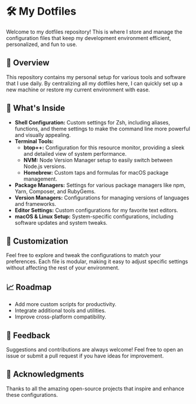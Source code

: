 # 🛠️ My Dotfiles

Welcome to my dotfiles repository! This is where I store and manage the configuration files that keep my development environment efficient, personalized, and fun to use.

## 🚀 Overview

This repository contains my personal setup for various tools and software that I use daily. By centralizing all my dotfiles here, I can quickly set up a new machine or restore my current environment with ease.

## 📂 What's Inside

- **Shell Configuration:** Custom settings for Zsh, including aliases, functions, and theme settings to make the command line more powerful and visually appealing.
- **Terminal Tools:**
  - **btop++:** Configuration for this resource monitor, providing a sleek and detailed view of system performance.
  - **NVM:** Node Version Manager setup to easily switch between Node.js versions.
  - **Homebrew:** Custom taps and formulas for macOS package management.
- **Package Managers:** Settings for various package managers like npm, Yarn, Composer, and RubyGems.
- **Version Managers:** Configurations for managing versions of languages and frameworks.
- **Editor Settings:** Custom configurations for my favorite text editors.
- **macOS & Linux Setup:** System-specific configurations, including software updates and system tweaks.

## 🔧 Customization

Feel free to explore and tweak the configurations to match your preferences. Each file is modular, making it easy to adjust specific settings without affecting the rest of your environment.

## 📈 Roadmap

- Add more custom scripts for productivity.
- Integrate additional tools and utilities.
- Improve cross-platform compatibility.

## 💬 Feedback

Suggestions and contributions are always welcome! Feel free to open an issue or submit a pull request if you have ideas for improvement.

## 🎉 Acknowledgments

Thanks to all the amazing open-source projects that inspire and enhance these configurations.

